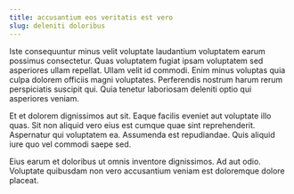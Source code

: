 ```yaml
---
title: accusantium eos veritatis est vero
slug: deleniti doloribus
---
```


Iste consequuntur minus velit voluptate laudantium voluptatem earum possimus consectetur. Quas voluptatem fugiat ipsam voluptatem sed asperiores ullam repellat. Ullam velit id commodi. Enim minus voluptas quia culpa dolorem officiis magni voluptates. Perferendis nostrum harum rerum perspiciatis suscipit qui. Quia tenetur laboriosam deleniti optio qui asperiores veniam.

Et et dolorem dignissimos aut sit. Eaque facilis eveniet aut voluptate illo quas. Sit non aliquid vero eius est cumque quae sint reprehenderit. Aspernatur qui voluptatem ea. Assumenda est repudiandae. Quis aliquid iure quo vel commodi saepe sed.

Eius earum et doloribus ut omnis inventore dignissimos. Ad aut odio. Voluptate quibusdam non vero accusantium veniam est doloremque dolore placeat.
